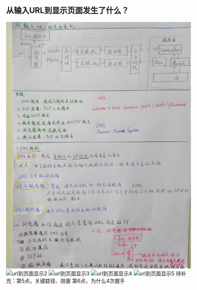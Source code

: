## 从输入URL到显示页面发生了什么？ 
![url到页面显示1](assets/img/url到页面显示1.jpg)
![url到页面显示2](assets/img/url到页面显示2.jpg)
![url到页面显示3](assets/img/url到页面显示3.jpg)
![url到页面显示4](assets/img/url到页面显示4.jpg)
![url到页面显示5](assets/img/url到页面显示5.jpg)
待补充：第5点，关键路径、阻塞
第6点，为什么4次握手